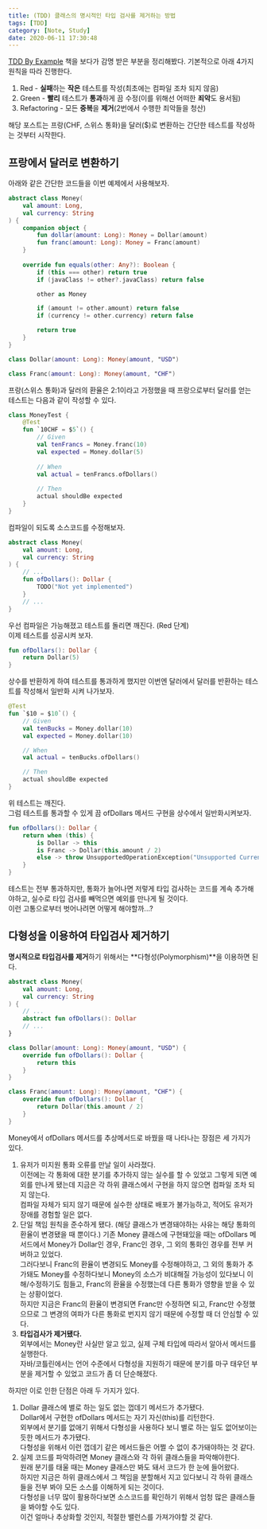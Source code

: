 ```yaml
---
title: (TDD) 클래스의 명시적인 타입 검사를 제거하는 방법
tags: [TDD]
category: [Note, Study]
date: 2020-06-11 17:30:48
---
```

[TDD By Example](https://book.naver.com/bookdb/book_detail.nhn?bid=7443642) 책을 보다가 감명 받은 부분을 정리해봤다.
기본적으로 아래 4가지 원칙을 따라 진행한다.
1. Red - **실패**하는 **작은** 테스트를 작성(최초에는 컴파일 조차 되지 않음)
2. Green - **빨리** 테스트가 **통과**하게 끔 수정(이를 위해선 어떠한 **죄악**도 용서됨)
3. Refactoring - 모든 **중복**을 **제거**(2번에서 수행한 죄악들을 청산)
  
해당 포스트는 프랑(CHF, 스위스 통화)을 달러($)로 변환하는 간단한 테스트를 작성하는 것부터 시작한다.

## 프랑에서 달러로 변환하기
아래와 같은 간단한 코드들을 이번 예제에서 사용해보자.  
```kotlin
abstract class Money(
    val amount: Long,
    val currency: String
) {
    companion object {
        fun dollar(amount: Long): Money = Dollar(amount)
        fun franc(amount: Long): Money = Franc(amount)
    }
    
    override fun equals(other: Any?): Boolean {
        if (this === other) return true
        if (javaClass != other?.javaClass) return false

        other as Money

        if (amount != other.amount) return false
        if (currency != other.currency) return false

        return true
    }
}
```

```kotlin
class Dollar(amount: Long): Money(amount, "USD")
```

```kotlin
class Franc(amount: Long): Money(amount, "CHF")
```

프랑(스위스 통화)과 달러의 환율은 2:1이라고 가정했을 때 프랑으로부터 달러를 얻는 테스트는 다음과 같이 작성할 수 있다.  
```kotlin
class MoneyTest {
    @Test
    fun `10CHF = $5`() {
        // Given
        val tenFrancs = Money.franc(10)
        val expected = Money.dollar(5)
    
        // When
        val actual = tenFrancs.ofDollars()
    
        // Then
        actual shouldBe expected
    }
}
```
컴파일이 되도록 소스코드를 수정해보자.  

```kotlin
abstract class Money(
    val amount: Long,
    val currency: String
) {
    // ...
    fun ofDollars(): Dollar {
        TODO("Not yet implemented")
    }
    // ...
}
```

우선 컴파일은 가능해졌고 테스트를 돌리면 깨진다. (Red 단계)  
이제 테스트를 성공시켜 보자.  
```kotlin
fun ofDollars(): Dollar {
    return Dollar(5)
}
```

상수를 반환하게 하여 테스트를 통과하게 했지만 이번엔 달러에서 달러를 반환하는 테스트를 작성해서 일반화 시켜 나가보자.
```kotlin
@Test
fun `$10 = $10`() {
    // Given
    val tenBucks = Money.dollar(10)
    val expected = Money.dollar(10)

    // When
    val actual = tenBucks.ofDollars()

    // Then
    actual shouldBe expected
}
```
위 테스트는 깨진다.  
그럼 테스트를 통과할 수 있게 끔 ofDollars 메서드 구현을 상수에서 일반화시켜보자.  

```kotlin
fun ofDollars(): Dollar {
    return when (this) {
        is Dollar -> this
        is Franc -> Dollar(this.amount / 2)
        else -> throw UnsupportedOperationException("Unsupported Currency")
    }
}
```
테스트는 전부 통과하지만, 통화가 늘어나면 저렇게 타입 검사하는 코드를 계속 추가해야하고, 실수로 타입 검사를 빼먹으면 예외를 만나게 될 것이다.  
이런 고통으로부터 벗어나려면 어떻게 해야할까...?

## 다형성을 이용하여 타입검사 제거하기  
**명시적으로 타입검사를 제거**하기 위해서는 **다형성(Polymorphism)**을 이용하면 된다.  

```kotlin
abstract class Money(
    val amount: Long,
    val currency: String
) {
    // ...
    abstract fun ofDollars(): Dollar
    // ...
}
```

```kotlin
class Dollar(amount: Long): Money(amount, "USD") {
    override fun ofDollars(): Dollar {
        return this
    }
}
```

```kotlin
class Franc(amount: Long): Money(amount, "CHF") {
    override fun ofDollars(): Dollar {
        return Dollar(this.amount / 2)
    }
}
```

Money에서 ofDollars 메서드를 추상메서드로 바꿨을 때 나타나는 장점은 세 가지가 있다.
1. 유저가 미지원 통화 오류를 만날 일이 사라졌다.  
이전에는 각 통화에 대한 분기를 추가하지 않는 실수를 할 수 있었고 그렇게 되면 예외를 만나게 됐는데 지금은 각 하위 클래스에서 구현을 하지 않으면 컴파일 조차 되지 않는다.  
컴파일 자체가 되지 않기 때문에 실수한 상태로 배포가 불가능하고, 적어도 유저가 장애를 경험할 일은 없다.  
2. 단일 책임 원칙을 준수하게 됐다. (해당 클래스가 변경돼야하는 사유는 해당 통화의 환율이 변경됐을 때 뿐이다.) 
기존 Money 클래스에 구현돼있을 때는 ofDollars 메서드에서 Money가 Dollar인 경우, Franc인 경우, 그 외의 통화인 경우를 전부 커버하고 있었다.  
그러다보니 Franc의 환율이 변경되도 Money를 수정해야하고, 그 외의 통화가 추가돼도 Money를 수정하다보니 Money의 소스가 비대해질 가능성이 있다보니 이해/수정하기도 힘들고, Franc의 환율을 수정했는데 다른 통화가 영향을 받을 수 있는 상황이었다.  
하지만 지금은 Franc의 환율이 변경되면 Franc만 수정하면 되고, Franc만 수정했으므로 그 변경의 여파가 다른 통화로 번지지 않기 때문에 수정할 때 더 안심할 수 있다.
3. **타입검사가 제거됐다.**    
외부에서는 Money란 사실만 알고 있고, 실제 구체 타입에 따라서 알아서 메서드를 실행한다.  
자바/코틀린에서는 언어 수준에서 다형성을 지원하기 때문에 분기를 마구 태우던 부분을 제거할 수 있었고 코드가 좀 더 단순해졌다.  

하지만 이로 인한 단점은 아래 두 가지가 있다.  
1. Dollar 클래스에 별로 하는 일도 없는 껍데기 메서드가 추가됐다.  
Dollar에서 구현한 ofDollars 메서드는 자기 자신(this)를 리턴한다.  
외부에서 분기를 없애기 위해서 다형성을 사용하다 보니 별로 하는 일도 없어보이는 듯한 메서드가 추가됐다.  
다형성을 위해서 이런 껍데기 같은 메서드들은 어쩔 수 없이 추가돼야하는 것 같다.
2. 실제 코드를 파악하려면 Money 클래스와 각 하위 클래스들을 파악해야한다.  
원래 분기를 태울 때는 Money 클래스만 봐도 돼서 코드가 한 눈에 들어왔다.  
하지만 지금은 하위 클래스에서 그 책임을 분할해서 지고 있다보니 각 하위 클래스들을 전부 봐야 모든 소스를 이해하게 되는 것이다.  
다형성을 너무 많이 활용하다보면 소스코드를 확인하기 위해서 엄청 많은 클래스들을 봐야할 수도 있다.  
이건 얼마나 추상화할 것인지, 적절한 밸런스를 가져가야할 것 같다.
